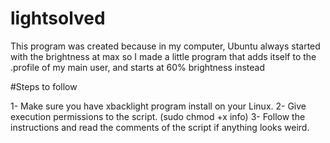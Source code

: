 # lightsolved

This program was created because in my computer,
Ubuntu always started with the brightness at max
so I made a little program that adds itself to
the .profile of my main user, and starts at
60% brightness instead


#Steps to follow

1- Make sure you have xbacklight program install on your Linux.
2- Give execution permissions to the script. (sudo chmod +x info)
3- Follow the instructions and read the comments of the script if anything
    looks weird.
